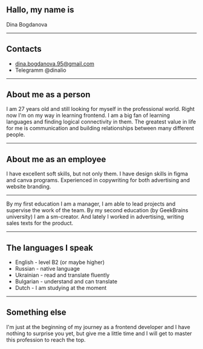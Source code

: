## Hallo, my name is
 Dina Bogdanova
***
 ## Contacts 
 - dina.bogdanova.95@gmail.com 
 - Telegramm @dinalio
***
 ## About me as a person 
 I am 27 years old and still looking for myself in the professional world. Right now I'm on my way in learning frontend.
 I am a big fan of learning languages and finding logical connectivity in them. The greatest value in life for me is communication and building relationships between many different people. 
***
 ## About me as an employee
I have excellent soft skills, but not only them.
I have design skills in figma and canva programs.
Experienced in copywriting for both advertising and website branding. 
***
By my first education I am a manager, I am able to lead projects and supervise the work of the team. 
By my second education (by GeekBrains university) I am a sm-creator.
And lately I worked in advertising, writing sales texts for the product. 
***
## The languages I speak
- English - level B2 (or maybe higher) 
- Russian - native language 
- Ukrainian - read and translate fluently
- Bulgarian - understand and can translate 
- Dutch - I am studying at the moment
***
## Something else
I'm just at the beginning of my journey as a frontend developer and I have nothing to surprise you yet, but give me a little time and I will get to master this profession to reach the top. 

